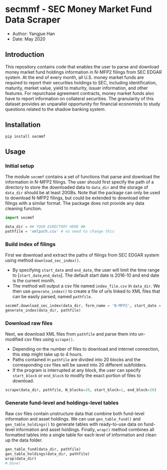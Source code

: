 # secmmf - SEC Money Market Fund Data Scraper

- Author: Yangjue Han
- Date: May 2020

## Introduction
This repository contains code that enables the user to parse and download money market fund holdings information in N-MFP2 filings from SEC EDGAR system. At the end of every month, all U.S. money market funds are required to report their securities holdings to SEC, including identification, maturity, market value, yield to maturity, issuer information, and other features. For repurchase agreement contracts, money market funds also have to report information on collateral securities. The granularity of this dataset provides an unparallel opportunity for financial economists to study questions related to the shadow banking system.

## Installation

```
pip install secmmf
```

## Usage

### Initial setup
The module `secmmf` contains a set of functions that parse and download the information in N-MFP2 filings. The user should first specify the path of a directory to store the downloaded data to `data_dir` and the storage of `data_dir` should be at least 20GBs. Note that the package can only be used to download N-MFP2 filings, but could be extended to download other filings with a similar format. The package does not provide any data cleaning function.

```python
import secmmf

data_dir = ## YOUR DIRECTORY HERE ##
pathfile = 'xmlpath.csv' # no need to change this
```

### Build index of filings 
First we download and extract the paths of filings from SEC EDGAR system using method `download_sec_index()`. 
- By specifying `start_date` and `end_date`, the user will limit the time range to [`start_date`,`end_date`]. The default start date is 2016-10 and end date is the current month. 
- The method will output a csv file named `index_file.csv` in `data_dir`. We then use `generate_index()` to create a file of urls linked to XML files that can be easily parsed, named `pathfile`.

```python
secmmf.download_sec_index(data_dir, form_name = 'N-MFP2', start_date = '2016-10', end_date = '2020-05')
generate_index(data_dir, pathfile)
```

### Download raw files
Next, we download XML files from `pathfile` and parse them into un-modified csv files using `scrape()`. 
- Depending on the number of files to download and internet connection, this step might take up to 4 hours. 
- Paths contained in `pathfile` are divided into 20 blocks and the corresponding csv files will be saved into 20 different subfolders. 
- If the program is interrupted at any block, the user can specify `start_block` or `end_block` to modify the exact portion of files to download.

```python
scrape(data_dir, pathfile, N_blocks=20, start_block=1, end_block=20)
```

### Generate fund-level and holdings-level tables
Raw csv files contain unstructure data that combine both fund-level information and asset holdings. We can use `gen_table_fund()` and `gen_table_holdings()` to generate tables with ready-to-use data on fund-level information and asset holdings. Finally, `wrap()` method combines all formatted tables into a single table for each level of information and clean up the data folder. 

```python
gen_table_fund(data_dir, pathfile)
gen_table_holdings(data_dir, pathfile)
wrap(data_dir)
# Done!
```

